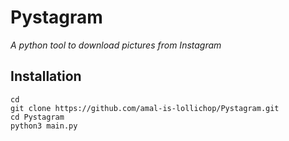 # Pystagram
_A python tool to download pictures from Instagram_

## Installation

```
cd
git clone https://github.com/amal-is-lollichop/Pystagram.git
cd Pystagram
python3 main.py
```

